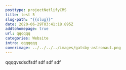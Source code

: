 ```yaml
---
posttype: projectNetlifyCMS
title: test 5
slug-path: "{{slug}}"
date: 2020-06-29T03:41:18.895Z
addtohomepage: true
url: qqqqqq
categories: Website
intro: qqqqqqq
coverimage: ../../../../images/gatsby-astronaut.png
---
```

qqqqvsdsdfsdf sdf sdf sdf